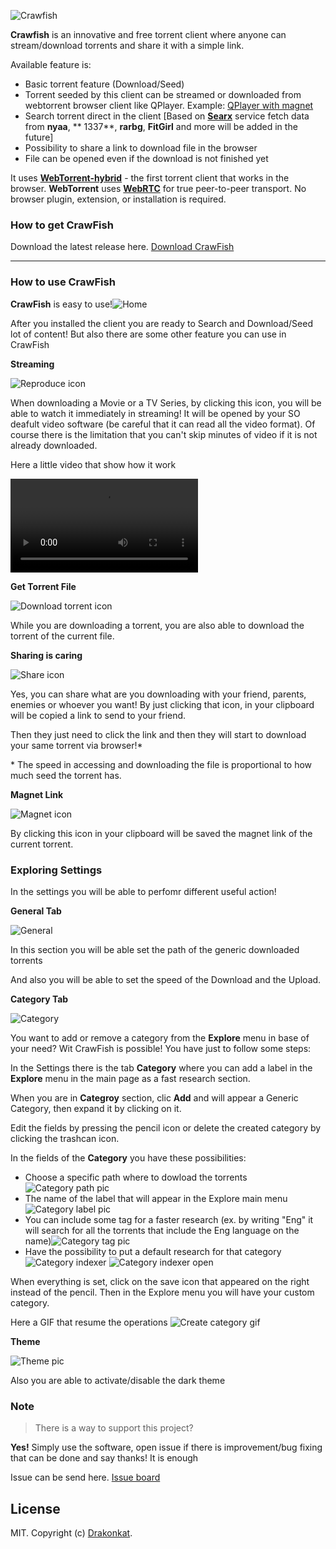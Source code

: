 
![Crawfish](asset/logo-nobackground.png)


**Crawfish** is an innovative and free torrent client where anyone can stream/download torrents and share it with a simple link.

Available feature is:

- Basic torrent feature (Download/Seed)
- Torrent seeded by this client can be streamed or downloaded from webtorrent browser client like QPlayer.
  Example: [QPlayer with magnet](https://tndsite.gitlab.io/quix-player/?magnet=magnet:?xt=urn:btih:08ada5a7a6183aae1e09d831df6748d566095a10&dn=Sintel&tr=udp%3A%2F%2Fexplodie.org%3A6969&tr=udp%3A%2F%2Ftracker.coppersurfer.tk%3A6969&tr=udp%3A%2F%2Ftracker.empire-js.us%3A1337&tr=udp%3A%2F%2Ftracker.leechers-paradise.org%3A6969&tr=udp%3A%2F%2Ftracker.opentrackr.org%3A1337&tr=wss%3A%2F%2Ftracker.btorrent.xyz&tr=wss%3A%2F%2Ftracker.fastcast.nz&tr=wss%3A%2F%2Ftracker.openwebtorrent.com&ws=https%3A%2F%2Fwebtorrent.io%2Ftorrents%2F&xs=https%3A%2F%2Fwebtorrent.io%2Ftorrents%2Fsintel.torrent)
- Search torrent direct in the client [Based on **[Searx](https://searx.me/)** service fetch data from **nyaa**, **
  1337**, **rarbg**, **FitGirl** and more will be added in the future]
- Possibility to share a link to download file in the browser
- File can be opened even if the download is not finished yet

It uses **[WebTorrent-hybrid](https://github.com/webtorrent/webtorrent-hybrid)** - the first torrent client that works
in the browser. **WebTorrent** uses **[WebRTC](https://webrtc.org/)** for true peer-to-peer transport. No browser
plugin, extension, or installation is required.

### How to get CrawFish

Download the latest release here. [Download CrawFish](https://github.com/drakonkat/webtorrent-express-api/releases)

---

### How to use CrawFish

**CrawFish** is easy to use!![Home](asset/Home.png)

After you installed the client you are ready to Search and Download/Seed lot of content! But also there are some other
feature you can use in CrawFish

**Streaming**

![Reproduce icon](asset/Reproduce.png)

When downloading a Movie or a TV Series, by clicking this icon, you will be able to watch it immediately in streaming!
It will be opened by your SO deafult video software (be careful that it can read all the video format).
Of course there is the limitation that you can't skip minutes of video if it is not already downloaded.

Here a little video that show how it work

![Streaming video](asset/ReproduceStreaming.mp4)

**Get Torrent File**

![Download torrent icon](asset/DownloadTorrentFile.png)

While you are downloading a torrent, you are also able to download the torrent of the current file.

**Sharing is caring**

![Share icon](asset/Share.png)

Yes, you can share what are you downloading with your friend, parents, enemies or whoever you want! By just clicking
that icon, in your clipboard will be copied
a link to send to your friend.

Then they just need to click the link and then they will start to download your same torrent via browser!*

\* The speed in accessing and downloading the file is proportional to how much seed the torrent has.

**Magnet Link**

![Magnet icon](asset/Magnet.png)

By clicking this icon in your clipboard will be saved the magnet link of the current torrent.

### Exploring Settings

In the settings you will be able to perfomr different useful action!

**General Tab**

![General](asset/General.png)

In this section you will be able set the path of the generic downloaded torrents

And also you will be able to set the speed of the Download and the Upload.

**Category Tab**

![Category](asset/Category.png)

You want to add or remove a category from the **Explore** menu in base of your need? Wit CrawFish is possible! You have
just to follow some steps:

In the Settings there is the tab **Category** where you can add a label in the **Explore** menu in the main page as a
fast research section.

When you are in **Categroy** section, clic **Add** and will appear a Generic Category, then expand it by clicking on it.

Edit the fields by pressing the pencil icon or delete the created category by clicking the trashcan icon.

In the fields of the **Category** you have these possibilities:

- Choose a specific path where to dowload the torrents![Category path pic](asset/CategoryPath.png)
- The name of the label that will appear in the Explore main menu![Category label pic](asset/CategoryLabel.png)
- You can include some tag for a faster research (ex. by writing "Eng" it will search for all the torrents that include
  the Eng language on the name)![Category tag pic](asset/CategoryTag.png)
- Have the possibility to put a default research for that
  category![Category indexer](asset/CategoryIndexer.png) ![Category indexer open](asset/CategoryIndexerOpen.png)

When everything is set, click on the save icon that appeared on the right instead of the pencil. Then in the Explore
menu you will have your custom category.

Here a GIF that resume the operations ![Create category gif](asset/CreateCategory.gif)

**Theme**

![Theme pic](asset/Theme.png)

Also you are able to activate/disable the dark theme

### Note

> There is a way to support this project?

**Yes!** Simply use the software, open issue if there is improvement/bug fixing that can be done and say thanks! It is
enough

Issue can be send here. [Issue board](https://github.com/drakonkat/webtorrent-express-api/issues)

## License

MIT. Copyright (c) [Drakonkat](https://gitlab.com/tndsite/quix-player/-/blob/master/LICENSE).
